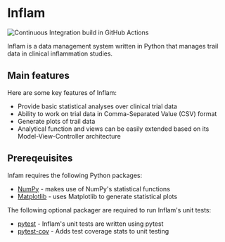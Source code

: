 # Inflam 
![Continuous Integration build in GitHub Actions](https://github.com/HernandezBen/python-intermediate-inflammation/workflows/CI/badge.svg?branch=main)

Inflam is a data management system written in Python that manages trail data in clinical inflammation studies.


## Main features
Here are some key features of Inflam:

 - Provide basic statistical analyses over clinical trial data
 - Ability to work on trial data in Comma-Separated Value (CSV) format
 - Generate plots of trail data
 - Analytical function and views can be easily extended based on its Model-View-Controller architecture

 ## Prereqeuisites
 Infam requires the following Python packages:
  
 - [NumPy](https://www.numpy.org/) - makes use of NumPy's statistical functions
- [Matplotlib](https://matplotlib.org/stable/index.html) - uses Matplotlib to generate statistical plots

The following optional packager are required to run Inflam's unit tests:

 - [pytest](https://docs.pytest.org/en/stable/) - Inflam's unit tests are written using pytest
 - [pytest-cov](https://pypi.org/project/pytest-cov/) - Adds test coverage stats to unit testing
